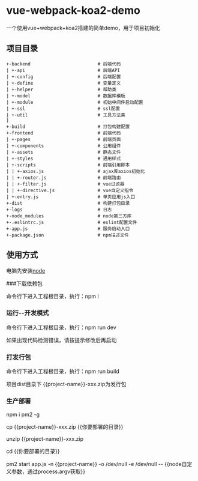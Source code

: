 # vue-webpack-koa2-demo

一个使用vue+webpack+koa2搭建的简单demo，用于项目初始化

## 项目目录

```
+-backend                         # 后端代码
| +-api                           # 后端API
| +-config                        # 后端配置
| +-define                        # 变量定义
| +-helper                        # 帮助类
| +-model                         # 数据库模板
| +-module                        # 初始中间件启动配置
| +-ssl                           # ssl配置
| +-util                          # 工具方法类
|
+-build                           # 打包构建配置
+-frontend                        # 前端代码
| +-pages                         # 前端页面
| +-components                    # 公用组件
| +-assets                        # 静态文件
| +-styles                        # 通用样式
| +-scripts                       # 前端引用脚本
| | +-axios.js                    # ajax库axios初始化
| | +-router.js                   # 前端路由
| | +-filter.js                   # vue过滤器
| | +-directive.js                # vue自定义指令
| +-entry.js                      # 单页应用js入口
+-dist                            # 构建打包目录
+-logs                            # 日志
+-node_modules                    # node第三方库
+-.eslintrc.js                    # eslint配置文件
+-app.js                          # 服务启动入口
+-package.json                    # npm描述文件

```

## 使用方式

电脑先安装[node](https://npm.taobao.org/mirrors/node)

###下载依赖包

  命令行下进入工程根目录，执行：npm i

### 运行--开发模式

  命令行下进入工程根目录，执行：npm run dev

  如果出现代码检测错误，请按提示修改后再启动

### 打发行包

  命令行下进入工程根目录，执行：npm run build

  项目dist目录下 {{project-name}}-xxx.zip为发行包

### 生产部署

  npm i pm2 -g

  cp {{project-name}}-xxx.zip {{你要部署的目录}}

  unzip {{project-name}}-xxx.zip

  cd {{你要部署的目录}}

  pm2 start app.js -n {{project-name}} -o /dev/null -e /dev/null -- {{node自定义参数，通过process.argv获取}}